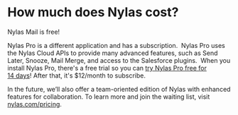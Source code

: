 <div id="container">

# How much does Nylas cost?

Nylas Mail is free!  

Nylas Pro is a different application and has a subscription.  Nylas Pro uses the Nylas Cloud APIs to provide many advanced features, such as Send Later, Snooze, Mail Merge, and access to the Salesforce plugins.  When you install Nylas Pro, there's a free trial so you can [try Nylas Pro free for 14 days](/hc/en-us/articles/220976228-Signing-up-for-a-30-day-free-trial-of-N1)! After that, it's $12/month to subscribe.

In the future, we’ll also offer a team-oriented edition of Nylas with enhanced features for collaboration. To learn more and join the waiting list, visit [nylas.com/pricing](http://nylas.com/pricing).

</div>
